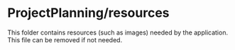 # ProjectPlanning/resources

This folder contains resources (such as images) needed by the application. This file can
be removed if not needed.
